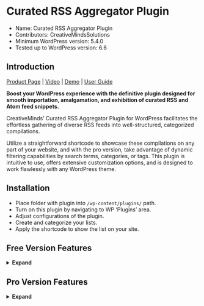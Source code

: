 # Curated RSS Aggregator Plugin

* Name: Curated RSS Aggregator Plugin
* Contributors: CreativeMindsSolutions
* Minimum WordPress version: 5.4.0
* Tested up to WordPress version: 6.6

## Introduction

[Product Page](https://www.cminds.com/wordpress-plugins-library/curated-wordpress-rss-aggregator-plugin-by-creativeminds/) | [Video](https://vimeo.com/176107663)  | [Demo](https://www.listwp.com/curated-rss-aggregator-showing-feeds-about-wordpress-plugins/) | [User Guide](https://creativeminds.helpscoutdocs.com/category/882-rss-aggregator-cmcra)

**Boost your WordPress experience with the definitive plugin designed for smooth importation, amalgamation, and exhibition of curated RSS and Atom feed snippets.**

CreativeMinds’ Curated RSS Aggregator Plugin for WordPress facilitates the effortless gathering of diverse RSS feeds into well-structured, categorized compilations. 

Utilize a straightforward shortcode to showcase these compilations on any part of your website, and with the pro version, take advantage of dynamic filtering capabilities by search terms, categories, or tags. This plugin is intuitive to use, offers extensive customization options, and is designed to work flawlessly with any WordPress theme.

## Installation

* Place folder with plugin into `/wp-content/plugins/` path.
* Turn on this plugin by navigating to WP ‘Plugins’ area.
* Adjust configurations of the plugin.
* Create and categorize your lists.
* Apply the shortcode to show the list on your site.

## Free Version Features

<details><summary> <b>Expand</b> </summary>

* Create a handpicked collection of news sources or streams for an RSS Aggregator.
* Develop a knowledge base filled with the latest industry updates.
* Migrate content based on RSS feeds from one WordPress site to another.
* Apply keyword filters (both positive and negative) to select only the desired feed items for aggregation.
* Exhibit feed items with snippets and images, along with their titles, publication dates, and sources.
* Enable a tooltip that displays the full excerpt when you hover over a feed item.
* Add a widget anywhere on your WordPress site to show your imported feed items.

</details>

## Pro Version Features

<details><summary> <b>Expand</b> </summary>

*  Users have the ability to craft numerous RSS feed compilations and integrate them within their site’s pages or blog posts.
* Introduce keyword-based filtering for each feed, ensuring that only content matching positive keywords or excluding negative ones is displayed.
* Set specific intervals for updating each RSS feed, allowing the plugin to automatically refresh content accordingly.
* Implement tag functionality, where tags are assigned based on content keywords and can be color-customized for easy identification and filtering.
* Enable swift filtering to sort through list items by text input, categories, or tags, revealing only pertinent content.
* Offer the option to assign unique background colors to different categories or item collections within the feed.
* Provide a range of customization options for list aesthetics, including tooltip hues, background colors, and font sizing.
* Display the date of the most recent update for each list.
* Allow manual removal of unwanted items from the feed lists.
* Indicate the count of items contained within each list.
* Facilitate the reordering of categories in lists with a simple drag-and-drop mechanism.
* Ensure that each feed item is accompanied by a favicon representing its source and an image if detected in the RSS feed content.
* Automate the tagging of new items in the feed as ‘New’ or similar, as configured in the plugin settings.
* Support the inclusion of both a widget and a shortcode for displaying categories and their associated RSS feed items on posts or pages.
* Guarantee a responsive design that adapts seamlessly to mobile devices for an optimal user experience.

</details>
